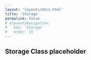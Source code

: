 ```yaml
---
layout: 'layouts/docs.html'
title: 'Storage'
permalink: false
# eleventyNavigation:
#   key: 'Storage'
#   order: 15
---
```


## Storage Class placeholder

